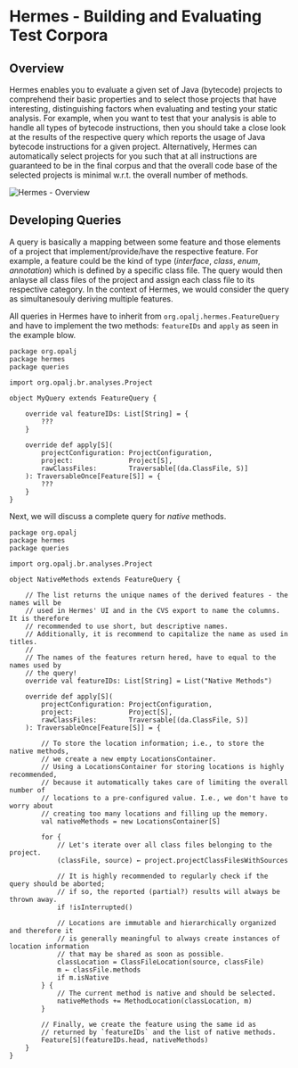 # Hermes - Building and Evaluating Test Corpora

## Overview
Hermes enables you to evaluate a given set of Java (bytecode) projects to comprehend their basic properties and to select those projects that have interesting, distinguishing factors when evaluating and testing your static analysis. For example, when you want to test that your analysis is able to handle all types of bytecode instructions, then you should take a close look at the results of the respective query which reports the usage of Java bytecode instructions for a given project. Alternatively, Hermes can automatically select projects for you such that at all instructions are guaranteed to be in the final corpus and that the overall code base of the selected projects is minimal w.r.t. the overall number of methods.

![Hermes - Overview](Hermes.png)


## Developing Queries
A query is basically a mapping between some feature and those elements of a project that implement/provide/have the respective feature. For example, a feature could be the kind of type (*interface*, *class*, *enum*, *annotation*) which is defined by a specific class file. The query would then anlayse all class files of the project and assign each class file to its respective category. In the context of Hermes, we would consider the query as simultanesouly deriving multiple features.

All queries in Hermes have to inherit from `org.opalj.hermes.FeatureQuery` and have to implement the two methods: `featureIDs` and `apply` as seen in the example blow.

    package org.opalj
    package hermes
    package queries

    import org.opalj.br.analyses.Project

    object MyQuery extends FeatureQuery {

        override val featureIDs: List[String] = {
            ???
        }

        override def apply[S](
            projectConfiguration: ProjectConfiguration,
            project:              Project[S],
            rawClassFiles:        Traversable[(da.ClassFile, S)]
        ): TraversableOnce[Feature[S]] = {
            ???
        }
    }

Next, we will discuss a complete query for *native* methods.

    package org.opalj
    package hermes
    package queries

    import org.opalj.br.analyses.Project

    object NativeMethods extends FeatureQuery {

        // The list returns the unique names of the derived features - the names will be
        // used in Hermes' UI and in the CVS export to name the columns. It is therefore
        // recommended to use short, but descriptive names.
        // Additionally, it is recommend to capitalize the name as used in titles.
        //
        // The names of the features return hered, have to equal to the names used by
        // the query!
        override val featureIDs: List[String] = List("Native Methods")

        override def apply[S](
            projectConfiguration: ProjectConfiguration,
            project:              Project[S],
            rawClassFiles:        Traversable[(da.ClassFile, S)]
        ): TraversableOnce[Feature[S]] = {

            // To store the location information; i.e., to store the native methods,
            // we create a new empty LocationsContainer.
            // Using a LocationsContainer for storing locations is highly recommended,
            // because it automatically takes care of limiting the overall number of
            // locations to a pre-configured value. I.e., we don't have to worry about
            // creating too many locations and filling up the memory.
            val nativeMethods = new LocationsContainer[S]

            for {
                // Let's iterate over all class files belonging to the project.
                (classFile, source) ← project.projectClassFilesWithSources

                // It is highly recommended to regularly check if the query should be aborted;
                // if so, the reported (partial?) results will always be thrown away.
                if !isInterrupted()

                // Locations are immutable and hierarchically organized and therefore it
                // is generally meaningful to always create instances of location information
                // that may be shared as soon as possible.
                classLocation = ClassFileLocation(source, classFile)
                m ← classFile.methods
                if m.isNative
            } {
                // The current method is native and should be selected.
                nativeMethods += MethodLocation(classLocation, m)
            }

            // Finally, we create the feature using the same id as
            // returned by `featureIDs` and the list of native methods.
            Feature[S](featureIDs.head, nativeMethods)
        }
    }
